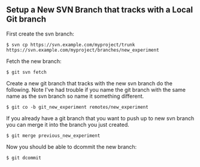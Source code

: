 ## Setup a New SVN Branch that tracks with a Local Git branch

First create the svn branch:

    $ svn cp https://svn.example.com/myproject/trunk https://svn.example.com/myproject/branches/new_experiment 

Fetch the new branch:

    $ git svn fetch

Create a new git branch that tracks with the new svn branch do the following. Note I've had trouble if you name the git branch with the same name as the svn branch so name it something different.

    $ git co -b git_new_experiment remotes/new_experiment

If you already have a git branch that you want to push up to new svn branch you can merge it into the branch you just created.

    $ git merge previous_new_experiment
    
Now you should be able to dcommit the new branch:

    $ git dcommit